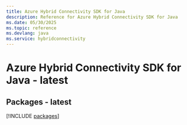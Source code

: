 ```yaml
---
title: Azure Hybrid Connectivity SDK for Java
description: Reference for Azure Hybrid Connectivity SDK for Java
ms.date: 05/30/2025
ms.topic: reference
ms.devlang: java
ms.service: hybridconnectivity
---
```

# Azure Hybrid Connectivity SDK for Java - latest
## Packages - latest
[!INCLUDE [packages](hybrid-connectivity-index.md)]